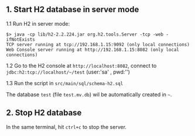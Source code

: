 ## 1. Start H2 database in server mode

1.1 Run H2 in server mode:

```
$> java -cp lib/h2-2.2.224.jar org.h2.tools.Server -tcp -web -ifNotExists
TCP server running at tcp://192.168.1.15:9092 (only local connections)
Web Console server running at http://192.168.1.15:8082 (only local connections)
```

1.2 Go to the H2 console at `http://localhost:8082`, connect to `jdbc:h2:tcp://localhost/~/test` (user:'sa' , pwd:'')

1.3 Run the script in `src/main/sql/schema-h2.sql`

The database `test` (file `test.mv.db`) wil be automatically created in `~`.

## 2. Stop H2 database

In the same terminal, hit `ctrl+c` to stop the server.
